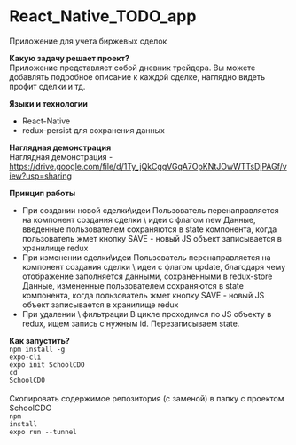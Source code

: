 # React_Native_TODO_app
Приложение для учета биржевых сделок

<b>Какую задачу решает проект?</b><br />
Приложение представляет собой дневник трейдера. Вы можете добавлять подробное описание
к каждой сделке, наглядно видеть профит сделки и тд.

<b>Языки и технологии</b>
  - React-Native
  - redux-persist для сохранения данных
  
 <b>Наглядная демонстрация</b><br />
 Наглядная демонстрация - https://drive.google.com/file/d/1Ty_jQkCggVGqA7OpKNtJOwWTTsDjPAGf/view?usp=sharing
 
 <b>Принцип работы</b>
  - При создании новой сделки\идеи
  Пользователь перенаправляется на компонент создания сделки \ идеи с флагом new
  Данные, введенные пользователем сохраняются в state компонента,
  когда пользователь жмет кнопку SAVE - новый JS объект записывается в хранилище redux
  - При изменении сделки\идеи
  Пользователь перенаправляется на компонент создания сделки \ идеи с флагом update,
  благодаря чему отображение заполняется данными, сохраненными в redux-store
  Данные, измененные пользователем сохраняются в state компонента,
  когда пользователь жмет кнопку SAVE - новый JS объект записывается в хранилище redux
  - При удалении \ фильтрации
  В цикле проходимся по JS объекту в redux, ищем запись с нужным id.
  Перезаписываем state.
  
 <b>Как запустить?</b><br />
 <code>npm install -g expo-cli</code><br />
 <code>expo init SchoolCDO</code><br />
 <code>cd SchoolCDO</code><br /><br />
 Скопировать содержимое репозитория (с заменой) в папку с проектом SchoolCDO <br />
 <code>npm install</code><br />
 <code>expo run --tunnel</code><br />
